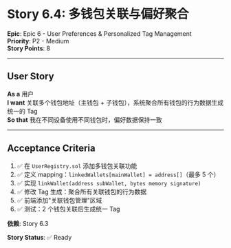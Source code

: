 # Story 6.4: 多钱包关联与偏好聚合

**Epic**: Epic 6 - User Preferences & Personalized Tag Management  
**Priority**: P2 - Medium  
**Story Points**: 8

---

## User Story

**As a** 用户  
**I want** 关联多个钱包地址（主钱包 + 子钱包），系统聚合所有钱包的行为数据生成统一的 Tag  
**So that** 我在不同设备使用不同钱包时，偏好数据保持一致

---

## Acceptance Criteria

1. ✅ 在 `UserRegistry.sol` 添加多钱包关联功能
2. ✅ 定义 mapping：`linkedWallets[mainWallet] = address[]`（最多 5 个）
3. ✅ 实现 `linkWallet(address subWallet, bytes memory signature)`
4. ✅ 修改 Tag 生成：聚合所有关联钱包的行为数据
5. ✅ 前端添加"关联钱包管理"区域
6. ✅ 测试：2 个钱包关联后生成统一 Tag

**依赖**: Story 6.3

**Story Status**: ✅ Ready
